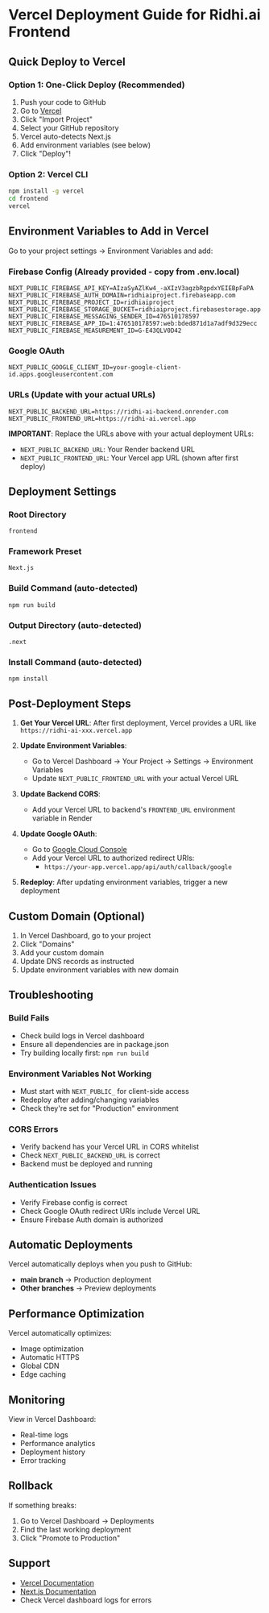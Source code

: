 # Vercel Deployment Guide for Ridhi.ai Frontend

## Quick Deploy to Vercel

### Option 1: One-Click Deploy (Recommended)

1. Push your code to GitHub
2. Go to [Vercel](https://vercel.com)
3. Click "Import Project"
4. Select your GitHub repository
5. Vercel auto-detects Next.js
6. Add environment variables (see below)
7. Click "Deploy"!

### Option 2: Vercel CLI

```bash
npm install -g vercel
cd frontend
vercel
```

## Environment Variables to Add in Vercel

Go to your project settings → Environment Variables and add:

### Firebase Config (Already provided - copy from .env.local)
```
NEXT_PUBLIC_FIREBASE_API_KEY=AIzaSyAZlKw4_-aXIzV3agzbRgpdxYEIEBpFaPA
NEXT_PUBLIC_FIREBASE_AUTH_DOMAIN=ridhiaiproject.firebaseapp.com
NEXT_PUBLIC_FIREBASE_PROJECT_ID=ridhiaiproject
NEXT_PUBLIC_FIREBASE_STORAGE_BUCKET=ridhiaiproject.firebasestorage.app
NEXT_PUBLIC_FIREBASE_MESSAGING_SENDER_ID=476510178597
NEXT_PUBLIC_FIREBASE_APP_ID=1:476510178597:web:bded871d1a7adf9d329ecc
NEXT_PUBLIC_FIREBASE_MEASUREMENT_ID=G-E43QLV0D42
```

### Google OAuth
```
NEXT_PUBLIC_GOOGLE_CLIENT_ID=your-google-client-id.apps.googleusercontent.com
```

### URLs (Update with your actual URLs)
```
NEXT_PUBLIC_BACKEND_URL=https://ridhi-ai-backend.onrender.com
NEXT_PUBLIC_FRONTEND_URL=https://ridhi-ai.vercel.app
```

**IMPORTANT**: Replace the URLs above with your actual deployment URLs:
- `NEXT_PUBLIC_BACKEND_URL`: Your Render backend URL
- `NEXT_PUBLIC_FRONTEND_URL`: Your Vercel app URL (shown after first deploy)

## Deployment Settings

### Root Directory
```
frontend
```

### Framework Preset
```
Next.js
```

### Build Command (auto-detected)
```
npm run build
```

### Output Directory (auto-detected)
```
.next
```

### Install Command (auto-detected)
```
npm install
```

## Post-Deployment Steps

1. **Get Your Vercel URL**: After first deployment, Vercel provides a URL like `https://ridhi-ai-xxx.vercel.app`

2. **Update Environment Variables**: 
   - Go to Vercel Dashboard → Your Project → Settings → Environment Variables
   - Update `NEXT_PUBLIC_FRONTEND_URL` with your actual Vercel URL

3. **Update Backend CORS**:
   - Add your Vercel URL to backend's `FRONTEND_URL` environment variable in Render

4. **Update Google OAuth**:
   - Go to [Google Cloud Console](https://console.cloud.google.com)
   - Add your Vercel URL to authorized redirect URIs:
     - `https://your-app.vercel.app/api/auth/callback/google`

5. **Redeploy**: After updating environment variables, trigger a new deployment

## Custom Domain (Optional)

1. In Vercel Dashboard, go to your project
2. Click "Domains"
3. Add your custom domain
4. Update DNS records as instructed
5. Update environment variables with new domain

## Troubleshooting

### Build Fails
- Check build logs in Vercel dashboard
- Ensure all dependencies are in package.json
- Try building locally first: `npm run build`

### Environment Variables Not Working
- Must start with `NEXT_PUBLIC_` for client-side access
- Redeploy after adding/changing variables
- Check they're set for "Production" environment

### CORS Errors
- Verify backend has your Vercel URL in CORS whitelist
- Check `NEXT_PUBLIC_BACKEND_URL` is correct
- Backend must be deployed and running

### Authentication Issues
- Verify Firebase config is correct
- Check Google OAuth redirect URIs include Vercel URL
- Ensure Firebase Auth domain is authorized

## Automatic Deployments

Vercel automatically deploys when you push to GitHub:
- **main branch** → Production deployment
- **Other branches** → Preview deployments

## Performance Optimization

Vercel automatically optimizes:
- Image optimization
- Automatic HTTPS
- Global CDN
- Edge caching

## Monitoring

View in Vercel Dashboard:
- Real-time logs
- Performance analytics
- Deployment history
- Error tracking

## Rollback

If something breaks:
1. Go to Vercel Dashboard → Deployments
2. Find the last working deployment
3. Click "Promote to Production"

## Support

- [Vercel Documentation](https://vercel.com/docs)
- [Next.js Documentation](https://nextjs.org/docs)
- Check Vercel dashboard logs for errors
